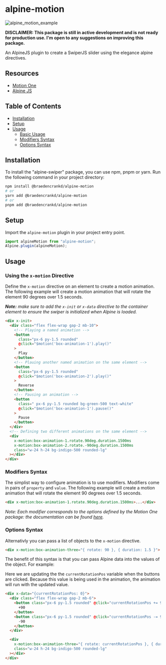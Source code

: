 # alpine-motion

![alpine_motion_example](https://github.com/braedencrankd/alpine-motion/assets/99447151/3614613e-998e-46d0-b531-51b075a4127f)

**DISCLAIMER: This package is still in active development and is not ready for production use. I'm open to any suggestions on improving this package.**

An AlpineJS plugin to create a SwiperJS slider using the elegance alpine directives.

## Resources

- [Motion One](https://motion.dev/)
- [Alpine JS](https://alpinejs.dev/)

## Table of Contents

- [Installation](#installation)
- [Setup](#setup)
- [Usage](#usage)
  - [Basic Usage](#basic-usage)
  - [Modifiers Syntax](#modifiers-syntax)
  - [Options Syntax](#options-syntax)

## Installation

To install the "alpine-swiper" package, you can use npm, pnpm or yarn. Run the following command in your project directory:

```bash
npm install @braedencrankd/alpine-motion
# or
yarn add @braedencrankd/alpine-motion
# or
pnpm add @braedencrankd/alpine-motion
```

## Setup

Import the `alpine-motion` plugin in your project entry point.

```js
import alpineMotion from "alpine-motion";
Alpine.plugin(alpineMotion);
```

## Usage

### Using the `x-motion` Directive

Define the `x-motion` directive on an element to create a motion animation. The following example will create a motion animation that will rotate the element 90 degrees over 1.5 seconds.

_**Note:** make sure to add the `x-init` or `x-data` directive to the container element to ensure the swiper is initialized when Alpine is loaded._

```html
<div x-init>
  <div class="flex flex-wrap gap-2 mb-10">
    <!-- Playing a named animation -->
    <button
      class="px-6 py-1.5 rounded"
      @click="$motion('box-animation-1').play()"
    >
      Play
    </button>
    <!-- Plauing another named animation on the same element -->
    <button
      class="px-6 py-1.5 rounded"
      @click="$motion('box-animation-2').play()"
    >
      Reverse
    </button>
    <!-- Pausing an animation -->
    <button
      class=" px-6 py-1.5 rounded bg-green-500 text-white"
      @click="$motion('box-animation-1').pause()"
    >
      Pause
    </button>
  </div>
  <!-- Defining two different animations on the same element -->
  <div
    x-motion:box-animation-1.rotate.90deg.duration.1500ms
    x-motion:box-animation-2.rotate.-90deg.duration.1500ms
    class="w-24 h-24 bg-indigo-500 rounded-lg"
  ></div>
</div>
```

### Modifiers Syntax

The simplist way to configure animation is to use modifiers. Modifiers come in pairs of `property` and `value`. The following example will create a motion animation that will rotate the element 90 degrees over 1.5 seconds.

```html
<div x-motion:box-animation-1.rotate.90deg.duration.1500ms>...</div>
```

_Note: Each modifier corresponds to the options defined by the Motion One package: the documentation can be found [here](https://motion.dev/dom/animate)._

### Options Syntax

Alternativly you can pass a list of objects to the `x-motion` directive.

```html
<div x-motion:box-animation-three="{ rotate: 90 }, { duration: 1.5 }">...</div>
```

The benefit of this syntax is that you can pass Alpine data into the values of the object. For example:

Here we are updating the the `currentRotationPos` variable when the buttons are clicked. Because this value is being used in the animation, the animation will run with the updated value.

```html
<div x-data="{currentRotationPos: 0}">
  <div class="flex flex-wrap gap-2 mb-6">
    <button class="px-6 py-1.5 rounded" @click="currentRotationPos += 90;">
      +90
    </button>
    <button class="px-6 py-1.5 rounded" @click="currentRotationPos -= 90;">
      -90
    </button>
  </div>

  <div
    x-motion:box-animation-three="{ rotate: currentRotationPos }, { duration: 1.5 }"
    class="w-24 h-24 bg-indigo-500 rounded-lg"
  ></div>
</div>
```
